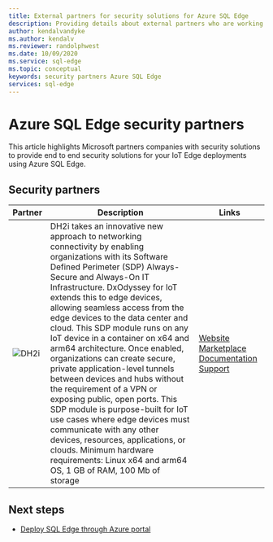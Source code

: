 ```yaml
---
title: External partners for security solutions for Azure SQL Edge
description: Providing details about external partners who are working with Azure SQL Edge
author: kendalvandyke
ms.author: kendalv
ms.reviewer: randolphwest
ms.date: 10/09/2020
ms.service: sql-edge
ms.topic: conceptual
keywords: security partners Azure SQL Edge
services: sql-edge
---
```

# Azure SQL Edge security partners

This article highlights Microsoft partners companies with security solutions to provide end to end security solutions for your IoT Edge deployments using Azure SQL Edge.

## Security partners
 
| Partner| Description | Links |
|-----|-----|-----|
|![DH2i](media/resources/dh2i-logo.png)|DH2i takes an innovative new approach to networking connectivity by enabling organizations with its Software Defined Perimeter (SDP) Always-Secure and Always-On IT Infrastructure. DxOdyssey for IoT extends this to edge devices, allowing seamless access from the edge devices to the data center and cloud. This SDP module runs on any IoT device in a container on x64 and arm64 architecture. Once enabled, organizations can create secure, private application-level tunnels between devices and hubs without the requirement of a VPN or exposing public, open ports. This SDP module is purpose-built for IoT use cases where edge devices must communicate with any other devices, resources, applications, or clouds. Minimum hardware requirements: Linux x64 and arm64 OS, 1 GB of RAM, 100 Mb of storage| [Website](https://dh2i.com/) [Marketplace](https://portal.azure.com/#blade/Microsoft_Azure_Marketplace/MarketplaceOffersBlade/selectedMenuItemId/home) [Documentation](https://dh2i.com/dxodyssey-for-iot/) [Support](https://support.dh2i.com/)

## Next steps

- [Deploy SQL Edge through Azure portal](deploy-portal.md)
